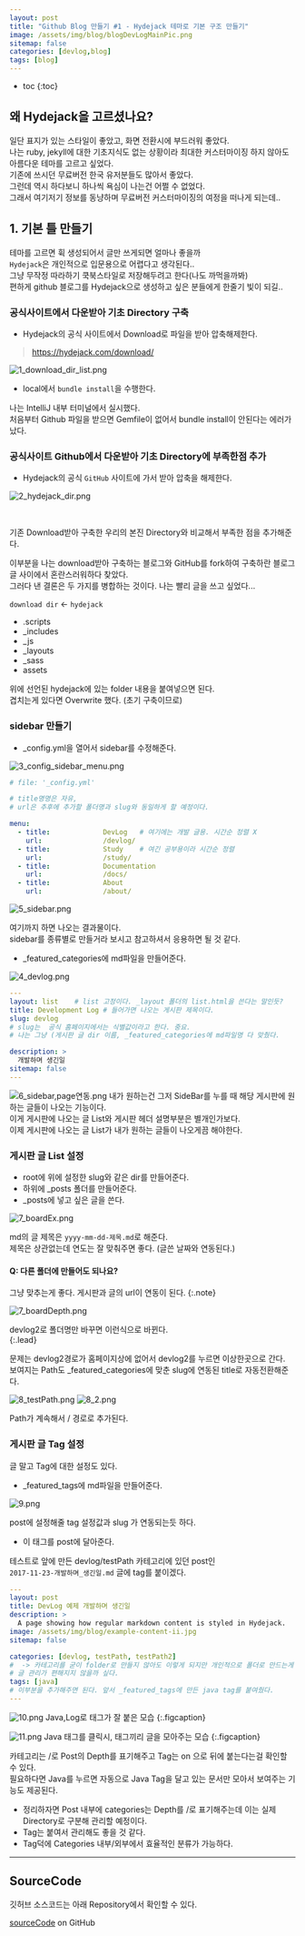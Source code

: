 ```yaml
---
layout: post
title: "Github Blog 만들기 #1 - Hydejack 테마로 기본 구조 만들기" 
image: /assets/img/blog/blogDevLogMainPic.png
sitemap: false
categories: [devlog,blog]
tags: [blog]
---
```

* toc
{:toc}


## 왜 Hydejack을 고르셨나요?

일단 표지가 있는 스타일이 좋았고, 화면 전환시에 부드러워 좋았다.<br>
나는 ruby, jekyll에 대한 기초지식도 없는 상황이라 최대한 커스터마이징 하지 않아도 아름다운 테마를 고르고 싶었다.<br>
기존에 쓰시던 무료버전 한국 유저분들도 많아서 좋았다.<br>
그런데 역시 하다보니 하나씩 욕심이 나는건 어쩔 수 없었다.<br>
그래서 여기저기 정보를 동냥하며 무료버전 커스터마이징의 여정을 떠나게 되는데..<br>


## 1. 기본 틀 만들기

테마를 고르면 휙 생성되어서 글만 쓰게되면 얼마나 좋을까<br>
`Hydejack`은 개인적으로 입문용으로 어렵다고 생각된다..<br>
그냥 무작정 따라하기 쿡북스타일로 저장해두려고 한다(나도 까먹을까봐)<br>
편하게 github 블로그를 Hydejack으로 생성하고 싶은 분들에게 한줄기 빛이 되길..<br>

### 공식사이트에서 다운받아 기초 Directory 구축

* Hydejack의 공식 사이트에서 Download로 파일을 받아 압축해제한다.

> https://hydejack.com/download/

![1_download_dir_list.png](..%2F..%2F..%2Fassets%2Fblog%2F1_download_dir_list.png)
* local에서 `bundle install`을 수행한다.

나는 IntelliJ 내부 터미널에서 실시했다.<br>
처음부터 Github 파일을 받으면 Gemfile이 없어서 bundle install이 안된다는 에러가 났다.<br>


### 공식사이트 Github에서 다운받아 기초 Directory에 부족한점 추가

* Hydejack의 공식 `GitHub` 사이트에 가서 받아 압축을 해제한다.

![2_hydejack_dir.png](..%2F..%2F..%2Fassets%2Fblog%2F2_hydejack_dir.png)

<br>

기존 Download받아 구축한 우리의 본진 Directory와 비교해서 부족한 점을 추가해준다.<br>

이부분을 나는 download받아 구축하는 블로그와 GitHub를 fork하여 구축하란 블로그 글 사이에서 혼란스러워하다 찾았다.<br>
그러다 낸 결론은 두 가지를 병합하는 것이다. 나는 빨리 글을 쓰고 싶었다...<br>

`download dir` <- `hydejack`
* .scripts
* _includes
* _js
* _layouts
* _sass
* assets

위에 선언된 hydejack에 있는 folder 내용을 붙여넣으면 된다.<br>
겹치는게 있다면 Overwrite 했다. (초기 구축이므로)<br>



### sidebar 만들기


* _config.yml을 열어서  sidebar를 수정해준다.

![3_config_sidebar_menu.png](..%2F..%2F..%2Fassets%2Fblog%2F3_config_sidebar_menu.png)


```yml
# file: '_config.yml'

# title명명은 자유, 
# url은 추후에 추가할 폴더명과 slug와 동일하게 할 예정이다.

menu:
  - title:             DevLog   # 여기에는 개발 글용. 시간순 정렬 X
    url:               /devlog/ 
  - title:             Study    # 여긴 공부용이라 시간순 정렬
    url:               /study/
  - title:             Documentation
    url:               /docs/
  - title:             About
    url:               /about/
```





![5_sidebar.png](..%2F..%2F..%2Fassets%2Fblog%2F5_sidebar.png)


여기까지 하면 나오는 결과물이다.<br>
sidebar를 종류별로 만들거라 보시고 참고하셔서 응용하면 될 것 같다.<br>

* _featured_categories에 md파일을 만들어준다.

![4_devlog.png](..%2F..%2F..%2Fassets%2Fblog%2F4_devlog.png)

```yml
---
layout: list    # list 고정이다. _layout 폴더의 list.html을 쓴다는 말인듯?
title: Development Log # 들어가면 나오는 게시판 제목이다.
slug: devlog 
# slug는  공식 홈페이지에서는 식별값이라고 한다. 중요.
# 나는 그냥 (게시판 글 dir 이름, _featured_categories에 md파일명 다 맞췄다. 

description: >
  개발하며 생긴일
sitemap: false
---
```
![6_sidebar,page연동.png](..%2F..%2F..%2Fassets%2Fblog%2F6_sidebar%2Cpage%EC%97%B0%EB%8F%99.png)
내가 원하는건 그저 SideBar를 누를 때 해당 게시판에 원하는 글들이 나오는 기능이다.<br>
이게 게시판에 나오는 글 List와 게시판 헤더 설명부분은 별개인가보다.<br>
이제 게시판에 나오는 글 List가 내가 원하는 글들이 나오게끔 해야한다.<br>


### 게시판 글 List 설정

* root에 위에 설정한 slug와 같은 dir를 만들어준다.
* 하위에 _posts 폴더를 만들어준다.
* _posts에 넣고 싶은 글을 쓴다.

![7_boardEx.png](..%2F..%2F..%2Fassets%2Fblog%2F7_boardEx.png)

md의 글 제목은 `yyyy-mm-dd-제목.md`로 해준다.<br>
제목은 상관없는데 연도는 잘 맞춰주면 좋다. (글쓴 날짜와 연동된다.)<br>

####  Q: 다른 폴더에 만들어도 되나요?
그냥 맞추는게 좋다. 게시판과 글의 url이 연동이 된다.
{:.note}

![7_boardDepth.png](..%2F..%2F..%2Fassets%2Fblog%2F7_boardDepth.png)


devlog2로 폴더명만 바꾸면 이런식으로 바뀐다.<br>
{:.lead}

문제는 devlog2경로가 홈페이지상에 없어서 devlog2를 누르면 이상한곳으로 간다.<br>
보여지는 Path도 _featured_categories에 맞춘 slug에 연동된 title로 자동전환해준다.<br>


![8_testPath.png](..%2F..%2F..%2Fassets%2Fblog%2F8_testPath.png)
![8_2.png](..%2F..%2F..%2Fassets%2Fblog%2F8_2.png)

Path가 계속해서 / 경로로 추가된다.


### 게시판 글 Tag 설정

글 말고 Tag에 대한 설정도 있다.

* _featured_tags에 md파일을 만들어준다.

![9.png](..%2F..%2F..%2Fassets%2Fblog%2F9.png)

post에 설정해줄 tag 설정값과 slug 가 연동되는듯 하다.

* 이 태그를 post에 달아준다.

테스트로 앞에 만든 devlog/testPath 카테고리에 있던 post인<br>
`2017-11-23-개발하며_생긴일.md` 글에 tag를 붙이겠다.<br>

```yml
---
layout: post
title: DevLog 예제 개발하며 생긴일
description: >
  A page showing how regular markdown content is styled in Hydejack.
image: /assets/img/blog/example-content-ii.jpg
sitemap: false

categories: [devlog, testPath, testPath2] 
#  -> 카테고리를 굳이 folder로 만들지 않아도 이렇게 되지만 개인적으로 폴더로 만드는게 좋다.
# 글 관리가 편해지지 않을까 싶다.
tags: [java]
# 이부분을 추가해주면 된다. 앞서 _featured_tags에 만든 java tag를 붙여줬다.
---
```
![10.png](..%2F..%2F..%2Fassets%2Fblog%2F10.png)
Java,Log로 태그가 잘 붙은 모습
{:.figcaption}

![11.png](..%2F..%2F..%2Fassets%2Fblog%2F11.png)
Java 태그를 클릭시, 태그끼리 글을 모아주는 모습
{:.figcaption}

카테고리는 /로 Post의 Depth를 표기해주고 Tag는 on 으로 뒤에 붙는다는걸 확인할 수 있다.<br>
필요하다면 Java를 누르면 자동으로 Java Tag을 달고 있는 문서만 모아서 보여주는 기능도 제공된다.<br>

* 정리하자면 Post 내부에 categories는 Depth를 /로 표기해주는데 이는 실제 Directory로 구분해 관리할 예정이다.<br>
* Tag는 붙여서 관리해도 좋을 것 같다.<br>
* Tag덕에 Categories 내부/외부에서 효율적인 분류가 가능하다.<br> 



---




## SourceCode

깃허브 소스코드는 아래 Repository에서 확인할 수 있다.<br>

[sourceCode](https://github.com/nomoreFt/plainHydejackSetting) on GitHub


